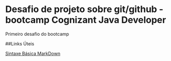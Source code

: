 # Desafio de projeto sobre git/github - bootcamp Cognizant Java Developer
Primeiro desafio do bootcamp


##Links Úteis

[Sintaxe Básica MarkDown](https://www.markdownguide.org/basic-syntax/)

